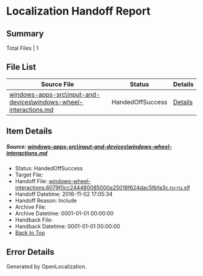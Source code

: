# <a name='report-top'></a> Localization Handoff Report

## Summary
 Total Files | 1

## File List
 Source File | Status | Details 
 ----------- | ------ | ------- 
 [windows-apps-src\input-and-devices\windows-wheel-interactions.md](https://cpubwin.visualstudio.com/windows-uwp/_git/windows-uwp/commit/68fea5f0abed83618833e7b1f242cd1167f33dac?path=windows-apps-src%2Finput-and-devices%2Fwindows-wheel-interactions.md&_a=contents) | HandedOffSuccess | [Details](#5a5c3bc08e7579b5a7496c88800ac76f48f931714663)

## Item Details
##### <a name='5a5c3bc08e7579b5a7496c88800ac76f48f931714663'></a> Source: [windows-apps-src\input-and-devices\windows-wheel-interactions.md](https://cpubwin.visualstudio.com/windows-uwp/_git/windows-uwp/commit/68fea5f0abed83618833e7b1f242cd1167f33dac?path=windows-apps-src%2Finput-and-devices%2Fwindows-wheel-interactions.md&_a=contents)
* Status: HandedOffSuccess
* Target File: 
* Handoff File: [windows-wheel-interactions.6079f0cc244480085000a25018f624dac5fbfa3c.ru-ru.xlf](https://cpubwin.visualstudio.com/windows-uwp/_git/WDCLib.handoff/commit/6c3f562bc00db142736e0f59da860942a854e68a?path=ol-handoff%2Fcpubwin%2Fwindows-uwp.ru-ru%2Fmaster%2Fwindows-wheel-interactions.6079f0cc244480085000a25018f624dac5fbfa3c.ru-ru.xlf&_a=contents)
* Handoff Datetime: 2016-11-02 17:05:34
* Handoff Reason: Include
* Archive File: 
* Archive Datetime: 0001-01-01 00:00:00
* Handback File: 
* Handback Datetime: 0001-01-01 00:00:00
* [Back to Top](#report-top)


## Error Details

Generated by OpenLocalization.
